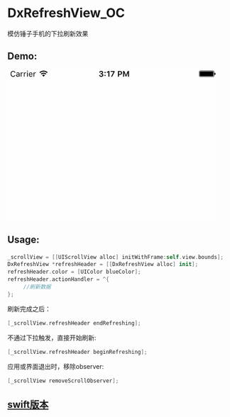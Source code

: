 # DxRefreshView_OC

模仿锤子手机的下拉刷新效果


Demo:
---

![image](image/refresh_header.gif)

Usage:
---

```Swift
_scrollView = [[UIScrollView alloc] initWithFrame:self.view.bounds];
DxRefreshView *refreshHeader = [[DxRefreshView alloc] init];
refreshHeader.color = [UIColor blueColor];
refreshHeader.actionHandler = ^{
     //刷新数据
};
```

刷新完成之后：

```Swift
[_scrollView.refreshHeader endRefreshing];
```

不通过下拉触发，直接开始刷新:

```Swift
[_scrollView.refreshHeader beginRefreshing];
```

应用或界面退出时，移除observer:

```Swift
[_scrollView removeScrollObserver];
```

[swift版本](https://github.com/StevenDXC/DxRefreshView) 
---
